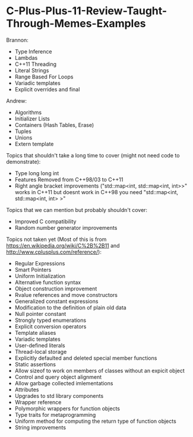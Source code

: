 # C-Plus-Plus-11-Review-Taught-Through-Memes-Examples

Brannon:
 * Type Inference
 * Lambdas
 * C++11 Threading
 * Literal Strings
 * Range Based For Loops
 * Variadic templates
 * Explicit overrides and final
 
Andrew:
 * Algorithms
 * Initializer Lists
 * Containers (Hash Tables, Erase)
 * Tuples
 * Unions
 * Extern template
 
Topics that shouldn't take a long time to cover (might not need code to demonstrate):
 * Type long long int
 * Features Removed from C++98/03 to C++11
 * Right angle bracket improvements ("std::map<int, std::map<int, int>>" works in C++11 but doesnt work in C++98 you need "std::map<int, std::map<int, int> >"
 
Topics that we can mention but probably shouldn't cover:
 * Improved C compatibility
 * Random number generator improvements
 
Topics not taken yet (Most of this is from https://en.wikipedia.org/wiki/C%2B%2B11 and http://www.cplusplus.com/reference/):
 * Regular Expressions
 * Smart Pointers
 * Uniform Initialization
 * Alternative function syntax
 * Object construction improvement
 * Rvalue references and move constructors
 * Generalized constant expressions
 * Modification to the definition of plain old data
 * Null pointer constant
 * Strongly typed enumerations
 * Explicit conversion operators
 * Template aliases
 * Variadic templates
 * User-defined literals
 * Thread-local storage
 * Explicitly defaulted and deleted special member functions
 * Static assertions
 * Allow sizeof to work on members of classes without an expicit object
 * Control and query object alignment
 * Allow garbage collected imlementations
 * Attributes
 * Upgrades to std library components
 * Wrapper reference
 * Polymorphic wrappers for function objects
 * Type traits for metaprogramming
 * Uniform method for computing the return type of function objects
 * String improvements
